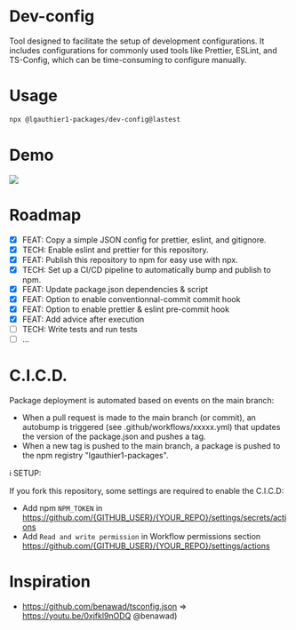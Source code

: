 # Dev-config
Tool designed to facilitate the setup of development configurations. It includes configurations for commonly used tools like Prettier, ESLint, and TS-Config, which can be time-consuming to configure manually. 

# Usage 

```bash
npx @lgauthier1-packages/dev-config@lastest
```

# Demo

![](https://github.com/lgauthier1/dev-config/demo.gif)

# Roadmap

- [X] FEAT: Copy a simple JSON config for prettier, eslint, and gitignore.
- [X] TECH: Enable eslint and prettier for this repository.
- [X] FEAT: Publish this repository to npm for easy use with npx.
- [X] TECH: Set up a CI/CD pipeline to automatically bump and publish to npm.
- [X] FEAT: Update package.json dependencies & script
- [X] FEAT: Option to enable conventionnal-commit commit hook
- [X] FEAT: Option to enable prettier & eslint pre-commit hook
- [X] FEAT: Add advice after execution
- [ ] TECH: Write tests and run tests
- [ ] ...

# C.I.C.D.
Package deployment is automated based on events on the main branch:

- When a pull request is made to the main branch (or commit), an autobump is triggered (see .github/workflows/xxxxx.yml) that updates the version of the package.json and pushes a tag.
- When a new tag is pushed to the main branch, a package is pushed to the npm registry "lgauthier1-packages".


ℹ️   SETUP: 

If you fork this repository, some settings are required to enable the C.I.C.D:
- Add npm `NPM_TOKEN` in https://github.com/{GITHUB_USER}/{YOUR_REPO}/settings/secrets/actions
- Add `Read and write permission` in Workflow permissions section https://github.com/{GITHUB_USER}/{YOUR_REPO}/settings/actions

# Inspiration

- https://github.com/benawad/tsconfig.json => https://youtu.be/0xjfkl9nODQ @benawad)
